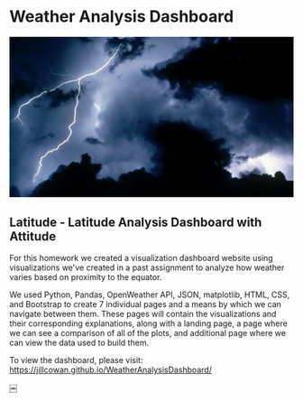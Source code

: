 # Weather Analysis Dashboard
![Images/HD-Weather-Images-620x349.jpg](Images/HD-Weather-Images-620x349.jpg)

## Latitude - Latitude Analysis Dashboard with Attitude

For this homework we created a visualization dashboard website using visualizations we've created in a past assignment to analyze how weather varies based on proximity to the equator.
 
We used Python, Pandas, OpenWeather API, JSON, matplotlib, HTML, CSS, and Bootstrap to create 7 individual pages and a means by which we can navigate between them. These pages will contain the visualizations and their corresponding explanations, along with a landing page, a page where we can see a comparison of all of the plots, and additional page where we can view the data used to build them.

To view the dashboard, please visit:
https://jillcowan.github.io/WeatherAnalysisDashboard/









￼

